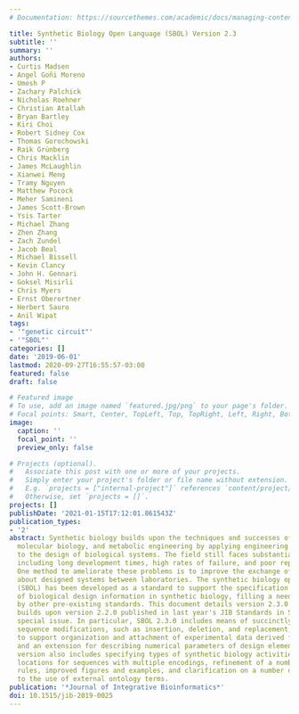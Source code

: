 ```yaml
---
# Documentation: https://sourcethemes.com/academic/docs/managing-content/

title: Synthetic Biology Open Language (SBOL) Version 2.3
subtitle: ''
summary: ''
authors:
- Curtis Madsen
- Angel Goñi Moreno
- Umesh P
- Zachary Palchick
- Nicholas Roehner
- Christian Atallah
- Bryan Bartley
- Kiri Choi
- Robert Sidney Cox
- Thomas Gorochowski
- Raik Grünberg
- Chris Macklin
- James McLaughlin
- Xianwei Meng
- Tramy Nguyen
- Matthew Pocock
- Meher Samineni
- James Scott-Brown
- Ysis Tarter
- Michael Zhang
- Zhen Zhang
- Zach Zundel
- Jacob Beal
- Michael Bissell
- Kevin Clancy
- John H. Gennari
- Goksel Misirli
- Chris Myers
- Ernst Oberortner
- Herbert Sauro
- Anil Wipat
tags:
- '"genetic circuit"'
- '"SBOL"'
categories: []
date: '2019-06-01'
lastmod: 2020-09-27T16:55:57-03:00
featured: false
draft: false

# Featured image
# To use, add an image named `featured.jpg/png` to your page's folder.
# Focal points: Smart, Center, TopLeft, Top, TopRight, Left, Right, BottomLeft, Bottom, BottomRight.
image:
  caption: ''
  focal_point: ''
  preview_only: false

# Projects (optional).
#   Associate this post with one or more of your projects.
#   Simply enter your project's folder or file name without extension.
#   E.g. `projects = ["internal-project"]` references `content/project/deep-learning/index.md`.
#   Otherwise, set `projects = []`.
projects: []
publishDate: '2021-01-15T17:12:01.861543Z'
publication_types:
- '2'
abstract: Synthetic biology builds upon the techniques and successes of genetics,
  molecular biology, and metabolic engineering by applying engineering principles
  to the design of biological systems. The field still faces substantial challenges,
  including long development times, high rates of failure, and poor reproducibility.
  One method to ameliorate these problems is to improve the exchange of information
  about designed systems between laboratories. The synthetic biology open language
  (SBOL) has been developed as a standard to support the specification and exchange
  of biological design information in synthetic biology, filling a need not satisfied
  by other pre-existing standards. This document details version 2.3.0 of SBOL, which
  builds upon version 2.2.0 published in last year's JIB Standards in Systems Biology
  special issue. In particular, SBOL 2.3.0 includes means of succinctly representing
  sequence modifications, such as insertion, deletion, and replacement, an extension
  to support organization and attachment of experimental data derived from designs,
  and an extension for describing numerical parameters of design elements. The new
  version also includes specifying types of synthetic biology activities, unambiguous
  locations for sequences with multiple encodings, refinement of a number of validation
  rules, improved figures and examples, and clarification on a number of issues related
  to the use of external ontology terms.
publication: '*Journal of Integrative Bioinformatics*'
doi: 10.1515/jib-2019-0025
---
```

